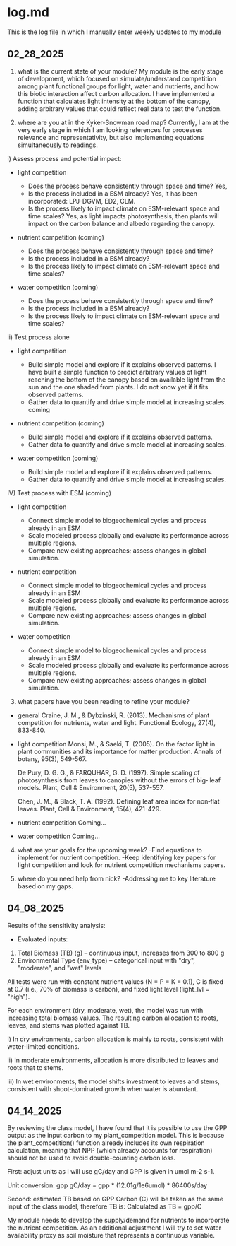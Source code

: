 # log.md
This is the log file in which I manually enter weekly updates to my module

## 02_28_2025

1. what is the current state of your module?
My module is the early stage of development, which focused on simulate/understand competition among plant functional groups for light, water and nutrients, and how this biotic interaction affect carbon allocation. I have implemented a function that calculates light intensity at the bottom of the canopy, adding arbitrary values that could reflect real data to test the function.  

2. where are you at in the Kyker-Snowman road map?
Currently, I am at the very early stage in which I am looking references for processes relevance and representativity, but also implementing equations simultaneously to readings.

i) Assess process and potential impact: 
- light competition
  - Does the process behave consistently through space and time?
	Yes, 
  - Is the process included in a ESM already?
	Yes, it has been incorporated: LPJ-DGVM, ED2, CLM.
  - Is the process likely to impact climate on ESM-relevant space and time scales?
	Yes, as light impacts photosynthesis, then plants will impact on the carbon balance and albedo regarding the canopy. 

- nutrient competition (coming)
  - Does the process behave consistently through space and time?
  - Is the process included in a ESM already?
  - Is the process likely to impact climate on ESM-relevant space and time scales?

- water competition (coming)
  - Does the process behave consistently through space and time?
  - Is the process included in a ESM already?
  - Is the process likely to impact climate on ESM-relevant space and time scales?

ii) Test process alone 
- light competition
  - Build simple model and explore if it explains observed patterns.
	I have built a simple function to predict arbitrary values of light reaching the bottom of the canopy based on available light from the sun and the one shaded from plants. I do not know yet if it fits observed patterns.
  - Gather data to quantify and drive simple model at increasing scales.
	coming

- nutrient competition (coming)
  - Build simple model and explore if it explains observed patterns.
  - Gather data to quantify and drive simple model at increasing scales.

- water competition (coming)
  - Build simple model and explore if it explains observed patterns.
  - Gather data to quantify and drive simple model at increasing scales.

IV) Test process with ESM (coming)
- light competition
  - Connect simple model to biogeochemical cycles and process already in an ESM
  - Scale modeled process globally and evaluate its performance across multiple regions.
  - Compare new existing approaches; assess changes in global simulation.

- nutrient competition 
  - Connect simple model to biogeochemical cycles and process already in an ESM
  - Scale modeled process globally and evaluate its performance across multiple regions.
  - Compare new existing approaches; assess changes in global simulation.

- water competition 
  - Connect simple model to biogeochemical cycles and process already in an ESM
  - Scale modeled process globally and evaluate its performance across multiple regions.
  - Compare new existing approaches; assess changes in global simulation.

3. what papers have you been reading to refine your module?
- general 
	Craine, J. M., & Dybzinski, R. (2013). Mechanisms of plant competition for nutrients, water and light. Functional Ecology, 27(4), 833-840.

- light competition
	Monsi, M., & Saeki, T. (2005). On the factor light in plant communities and its importance for matter production. Annals of botany, 95(3), 549-567.

	De Pury, D. G. G., & FARQUHAR, G. D. (1997). Simple scaling of photosynthesis from leaves to canopies without the errors of big‐	leaf models. Plant, Cell & Environment, 20(5), 537-557.

	Chen, J. M., & Black, T. A. (1992). Defining leaf area index for non‐flat leaves. Plant, Cell & Environment, 15(4), 421-429.

- nutrient competition
	Coming...

- water competition
	Coming...

4. what are your goals for the upcoming week?
   -Find equations to implement for nutrient competition.
   -Keep identifying key papers for light competition and look for nutrient competition mechanisms papers. 


5. where do you need help from nick?
   -Addressing me to key literature based on my gaps. 


## 04_08_2025
Results of the sensitivity analysis:

- Evaluated inputs:
1) Total Biomass (TB) (g) – continuous input, increases from 300 to 800 g
2) Environmental Type (env_type) – categorical input with "dry", "moderate", and "wet" levels

All tests were run with constant nutrient values (N = P = K = 0.1), C is fixed at 0.7 (i.e., 70% of biomass is carbon), and fixed light level (light_lvl = "high").

For each environment (dry, moderate, wet), the model was run with increasing total biomass values. The resulting carbon allocation to roots, leaves, and stems was plotted against TB.

i) In dry environments, carbon allocation is mainly to roots, consistent with water-limited conditions.

ii) In moderate environments, allocation is more distributed to leaves and roots that to stems.

iii) In wet environments, the model shifts investment to leaves and stems, consistent with shoot-dominated growth when water is abundant.


## 04_14_2025
By reviewing the class model, I have found that it is possible to use the GPP output as the input carbon to my plant_competition model. This is because the plant_competition() function already includes its own respiration calculation, meaning that NPP (which already accounts for respiration) should not be used to avoid double-counting carbon loss. 

First: adjust units as I will use gC/day and GPP is given in umol m-2 s-1. 

Unit conversion: 
gpp gC/day = gpp * (12.01g/1e6umol) * 86400s/day

Second: estimated TB based on GPP
Carbon (C) will be taken as the same input of the class model, therefore TB is:
Calculated as TB = gpp/C

My module needs to develop the supply/demand for nutrients to incorporate the nutrient competition. As an additional adjustment I will try to set water availability proxy as soil moisture that represents a continuous variable.
